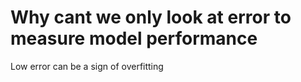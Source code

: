 # Why cant we only look at error to measure model performance
Low error can be a sign of overfitting

